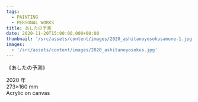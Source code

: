 ```yaml
---
tags:
  - PAINTING
  - PERSONAL WORKS
title: あしたの予測
date: 2020-11-20T15:00:00.000+00:00
thumbnail: '/src/assets/content/images/2020_ashitanoyosokusamune-1.jpg'
images:
  - '/src/assets/content/images/2020_ashitanoyosokus.jpg'
---
```


《あしたの予測》

2020 年  
273×160 mm  
Acrylic on canvas
